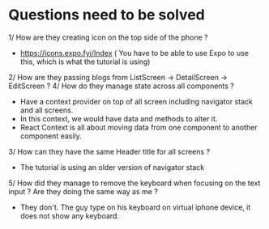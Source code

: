 # Questions need to be solved

1/ How are they creating icon on the top side of the phone ?

- https://icons.expo.fyi/Index ( You have to be able to use Expo to use this, which is what the tutorial is using)

2/ How are they passing blogs from ListScreen -> DetailScreen -> EditScreen ?
4/ How do they manage state across all components ?

- Have a context provider on top of all screen including navigator stack and all screens.
- In this context, we would have data and methods to alter it.
- React Context is all about moving data from one component to another component easily.

3/ How can they have the same Header title for all screens ?

- The tutorial is using an older version of navigator stack

5/ How did they manage to remove the keyboard when focusing on the text input ? Are they doing the same way as me ?

- They don't. The guy type on his keyboard on virtual iphone device, it does not show any keyboard.
